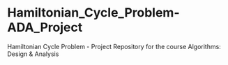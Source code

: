 # Hamiltonian_Cycle_Problem-ADA_Project
Hamiltonian Cycle Problem - Project Repository for the course Algorithms: Design &amp; Analysis
